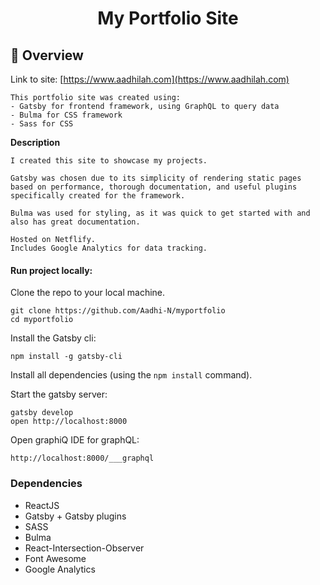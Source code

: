 <h1 align="center">
  My Portfolio Site
</h1>

##  :paw_prints: Overview
Link to site: [https://www.aadhilah.com](https://www.aadhilah.com)

    This portfolio site was created using:
    - Gatsby for frontend framework, using GraphQL to query data
    - Bulma for CSS framework 
    - Sass for CSS 

  **Description**

    I created this site to showcase my projects. 
    
    Gatsby was chosen due to its simplicity of rendering static pages based on performance, thorough documentation, and useful plugins specifically created for the framework. 
    
    Bulma was used for styling, as it was quick to get started with and also has great documentation. 

    Hosted on Netflify.
    Includes Google Analytics for data tracking. 


#### Run project locally:

Clone the repo to your local machine.
```
git clone https://github.com/Aadhi-N/myportfolio
cd myportfolio
```
Install the Gatsby cli:
```
npm install -g gatsby-cli
```

Install all dependencies (using the `npm install` command).

Start the gatsby server:
```
gatsby develop
open http://localhost:8000
```

Open graphiQ IDE for graphQL:
```
http://localhost:8000/___graphql
```


### Dependencies

* ReactJS
* Gatsby + Gatsby plugins
* SASS
* Bulma
* React-Intersection-Observer
* Font Awesome
* Google Analytics

